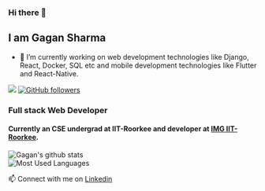 <!--
**gagansh7171/gagansh7171** is a ✨ _special_ ✨ repository because its `README.md` (this file) appears on your GitHub profile.

Here are some ideas to get you started:

- 🔭 I’m currently working on ...
- 🌱 I’m currently learning ...
- 👯 I’m looking to collaborate on ...
- 🤔 I’m looking for help with ...
- 💬 Ask me about ...
- 📫 How to reach me: ...
- 😄 Pronouns: ...
- ⚡ Fun fact: ...
-->

### Hi there 👋
## I am Gagan Sharma

- 🔭 I’m currently working on web development technologies like Django, React, Docker, SQL etc and mobile development technologies like Flutter and React-Native.

![](https://visitor-badge.glitch.me/badge?page_id=gagansh7171.gagansh7171)
[![GitHub followers](https://img.shields.io/github/followers/gagansh7171.svg?style=social&label=Follow)](https://github.com/gagansh7171?tab=followers)
### Full stack Web Developer
#### Currently an CSE undergrad at IIT-Roorkee and developer at <a href="https://github.com/IMGIITRoorkee">IMG IIT-Roorkee</a>.
![Gagan's github stats](https://github-readme-stats.vercel.app/api?username=gagansh7171&count_private=true&show_icons=true&theme=algolia) <br/>
![Most Used Languages](https://github-readme-stats.vercel.app/api/top-langs?username=gagansh7171&theme=algolia&show_icons=true&locale=en&layout=compact&count_private=true)

📫 Connect with me on <a href="https://www.linkedin.com/in/gagan-sharma-206303/">Linkedin</a>
